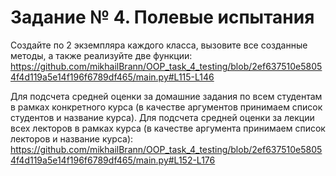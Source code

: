 # Задание № 4. Полевые испытания

 Создайте по 2 экземпляра каждого класса, вызовите все созданные методы, а также реализуйте две функции:
https://github.com/mikhailBrann/OOP_task_4_testing/blob/2ef637510e58054f4d119a5e14f196f6789df465/main.py#L115-L146


Для подсчета средней оценки за домашние задания по всем студентам в рамках конкретного курса (в качестве аргументов принимаем список студентов и название курса). Для подсчета средней оценки за лекции всех лекторов в рамках курса (в качестве аргумента принимаем список лекторов и название курса):
https://github.com/mikhailBrann/OOP_task_4_testing/blob/2ef637510e58054f4d119a5e14f196f6789df465/main.py#L152-L176